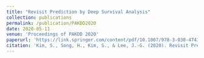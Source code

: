 ```yaml
---
title: "Revisit Prediction by Deep Survival Analysis"
collection: publications
permalink: /publication/PAKDD2020
date: 2020-05-11
venue: 'Proceedings of PAKDD 2020'
paperurl: 'https://link.springer.com/content/pdf/10.1007/978-3-030-47436-2_39.pdf'
citation: 'Kim, S., Song, H., Kim, S., & Lee, J.-G. (2020). Revisit Prediction by Deep Survival Analysis. PAKDD 2020, Part II, 514--526.'
---
```

